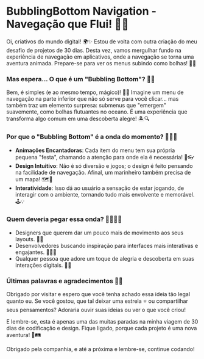 # BubblingBottom Navigation - Navegação que Flui! 🌊🚀

Oi, criativos do mundo digital! 🌍✨ Estou de volta com outra criação do meu desafio de projetos de 30 dias. Desta vez, vamos mergulhar fundo na experiência de navegação em aplicativos, onde a navegação se torna uma aventura animada. Prepare-se para ver os menus subindo como bolhas! 🎈👀

### Mas espera... O que é um "Bubbling Bottom"? 🤔💭

Bem, é simples (e ao mesmo tempo, mágico)! 🎩✨ Imagine um menu de navegação na parte inferior que não só serve para você clicar... mas também traz um elemento surpresa: submenus que "emergem" suavemente, como bolhas flutuantes no oceano. É uma experiência que transforma algo comum em uma descoberta alegre! 🏝️🔍

### Por que o "Bubbling Bottom" é a onda do momento? 🌊🏄‍♂️

- **Animações Encantadoras**: Cada item do menu tem sua própria pequena "festa", chamando a atenção para onde ela é necessária! 🎉👓
- **Design Intuitivo**: Não é só diversão e jogos; o design é feito pensando na facilidade de navegação. Afinal, um marinheiro também precisa de um mapa! 🗺️🧭
- **Interatividade**: Isso dá ao usuário a sensação de estar jogando, de interagir com o ambiente, tornando tudo mais envolvente e memorável. 🕹️💡

### Quem deveria pegar essa onda? 🏄‍♀️👩‍💻

- Designers que querem dar um pouco mais de movimento aos seus layouts. 🍃📱
- Desenvolvedores buscando inspiração para interfaces mais interativas e engajantes. 🎯🚴‍♂️
- Qualquer pessoa que adore um toque de alegria e descoberta em suas interações digitais. 🎁😊

### Últimas palavras e agradecimentos 💌👋

Obrigado por visitar e espero que você tenha achado essa ideia tão legal quanto eu. Se você gostou, que tal deixar uma estrela ⭐ ou compartilhar seus pensamentos? Adoraria ouvir suas ideias ou ver o que você criou!

E lembre-se, esta é apenas uma das muitas paradas na minha viagem de 30 dias de codificação e design. Fique ligado, porque cada projeto é uma nova aventura! 🎢🛤️

Obrigado pela companhia, e até a próxima e lembre-se, continue codando!